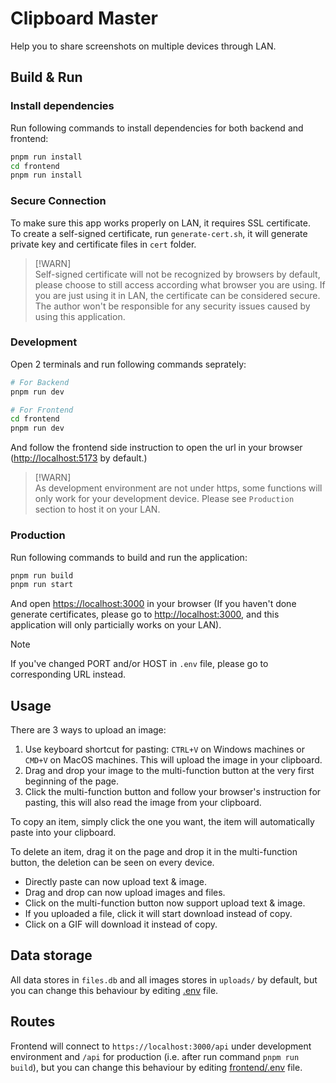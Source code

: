 # Clipboard Master
Help you to share screenshots on multiple devices through LAN.

## Build & Run

### Install dependencies
Run following commands to install dependencies for both backend and frontend:

```sh
pnpm run install
cd frontend
pnpm run install
```

### Secure Connection
To make sure this app works properly on LAN, it requires SSL certificate.  
To create a self-signed certificate, run `generate-cert.sh`, it will generate private key and certificate files in `cert` folder.

> [!WARN]  
> Self-signed certificate will not be recognized by browsers by default, please choose to still access according what browser you are using. If you are just using it in LAN, the certificate can be considered secure. The author won't be responsible for any security issues caused by using this application.

### Development
Open 2 terminals and run following commands seprately:
```sh
# For Backend
pnpm run dev
```

```sh
# For Frontend
cd frontend
pnpm run dev
```

And follow the frontend side instruction to open the url in your browser ([http://localhost:5173](http://localhost:5173) by default.)

> [!WARN]  
> As development environment are not under https, some functions will only work for your development device. Please see `Production` section to host it on your LAN.

### Production
Run following commands to build and run the application:
```sh
pnpm run build
pnpm run start
```

And open [https://localhost:3000](https://localhost:3000) in your browser (If you haven't done generate certificates, please go to [http://localhost:3000](http://localhost:3000), and this application will only particially works on your LAN).

> [!NOTE]  
> If you've changed PORT and/or HOST in `.env` file, please go to corresponding URL instead.

## Usage

There are 3 ways to upload an image:
1. Use keyboard shortcut for pasting: `CTRL+V` on Windows machines or `CMD+V` on MacOS machines. This will upload the image in your clipboard.
2. Drag and drop your image to the multi-function button at the very first beginning of the page.
3. Click the multi-function button and follow your browser's instruction for pasting, this will also read the image from your clipboard.
  
To copy an item, simply click the one you want, the item will automatically paste into your clipboard.  
  
To delete an item, drag it on the page and drop it in the multi-function button, the deletion can be seen on every device.

* Directly paste can now upload text & image.
* Drag and drop can now upload images and files.
* Click on the multi-function button now support upload text & image.
* If you uploaded a file, click it will start download instead of copy.
* Click on a GIF will download it instead of copy.

## Data storage
All data stores in `files.db` and all images stores in `uploads/` by default, but you can change this behaviour by editing [.env](./.env) file.

## Routes
Frontend will connect to `https://localhost:3000/api` under development environment and `/api` for production (i.e. after run command `pnpm run build`), but you can change this behaviour by editing [frontend/.env](./frontend/.env) file.